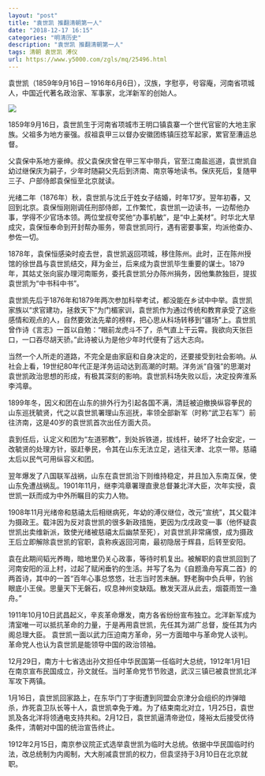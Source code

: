 ```yaml
---
layout: "post"
title: "袁世凯 推翻清朝第一人"
date: "2018-12-17 16:15"
categories: "明清历史"
description: "袁世凯 推翻清朝第一人"
tags: 清朝 袁世凯 溥仪
url: https://www.y5000.com/zgls/mq/25496.html
---
```






袁世凯（1859年9月16日－1916年6月6日），汉族，字慰亭，号容庵，河南省项城人，中国近代著名政治家、军事家，北洋新军的创始人。

![](https://img.y5000.com/uploads/allimg/170913/13-1F913134455937.jpg)

1859年9月16日，袁世凯生于河南省项城市王明口镇袁寨一个世代官宦的大地主家族。父祖多为地方豪强。叔祖袁甲三以督办安徽团练镇压捻军起家，累官至漕运总督。

父袁保中系地方豪绅。叔父袁保庆曾在甲三军中带兵，官至江南盐巡道，袁世凯自幼过继保庆为嗣子，少年时随嗣父先后到济南、南京等地读书。保庆死后，复随甲三子、户部侍郎袁保恒至北京就读。

光绪二年（1876年）秋，袁世凯与沈丘于姓女子结婚，时年17岁。翌年初春，又回到北京。袁保恒刚刚调任刑部侍郎，工作繁忙，袁世凯一边读书，一边帮他办事，学得不少官场本领。两位堂叔夸奖他“办事机敏”，是“中上美材”。时华北大旱成灾，袁保恒奉命到开封帮办赈务，带袁世凯同行，遇有密要事案，均派他查办、参佐一切。

1878年，袁保恒感染时疫去世，袁世凯返回项城，移住陈州。此时，正在陈州授馆的徐世昌与袁世凯结交，拜为金兰，后来成为袁世凯毕生重要的谋士。1879年，其姑丈张向宸办理河南赈务，委托袁世凯分办陈州捐务，因他集款独巨，提拔袁世凯为“中书科中书”。

袁世凯先后于1876年和1879年两次参加科举考试，都没能在乡试中中举。袁世凯家族以“求官建功，拯救天下”为门楣家训，袁世凯作为通过传统和教育承受了这些感情和观点的人，自然要效法先辈的榜样，把心思从科场转移到“疆场”上。袁世凯曾作诗《言志》一首以自勉：“眼前龙虎斗不了，杀气直上干云霄。我欲向天张巨口，一口吞尽胡天骄。”此诗被认为是他少年时代便有了远大志向。

当然一个人所走的道路，不完全是由家庭和自身决定的，还要接受到社会影响。从社会上看，19世纪80年代正是洋务运动达到高潮的时期。洋务派“自强”的思潮对袁世凯政治思想的形成，有极其深刻的影响。袁世凯科场失败以后，决定投奔淮系李鸿章。

1899年冬，因义和团在山东的排外行为引起各国不满，清廷被迫撤换纵容拳民的山东巡抚毓贤，代之以袁世凯署理山东巡抚，率领全部新军（时称“武卫右军”）前往济南，这是40岁的袁世凯首次出任方面大员。

袁到任后，认定义和团为“左道邪教”，到处拆铁道，拔线杆，破坏了社会安定，一改毓贤的处理方针，驱赶拳民，令其在山东无法立足，逃往天津、北京一带。慈禧太后以民气可用纵容义和团。

翌年爆发了八国联军战祸，山东在袁世凯治下则维持稳定，并且加入东南互保，使山东免遭战祸乱。1901年11月，继李鸿章署理直隶总督兼北洋大臣，次年实授，袁世凯一跃而成为中外所瞩目的实力人物。

1908年11月光绪帝和慈禧太后相继病死，年幼的溥仪继位，改元“宣统”，其父载沣为摄政王。载沣因为反对袁世凯的很多新政措施，更因为戊戌政变一事（他怀疑袁世凯出卖维新派，致使光绪被慈禧太后幽禁至死），对袁世凯非常痛恨，成为摄政王后立即解除袁世凯的官职，袁称疾返回河南，最初隐居于辉县，后转至安阳。

袁在此期间韬光养晦，暗地里仍关心政事，等待时机复出。被解职的袁世凯回到了河南安阳的洹上村，过起了赋闲垂钓的生活。并写了名为《自题渔舟写真二首》的两首诗，其中的一首“百年心事总悠悠，壮志当时苦未酬。野老胸中负兵甲，钓翁眼底小王侯。思量天下无磐石，叹息神州变缺瓯。散发天涯从此去，烟蓑雨笠一渔舟。”

1911年10月10日武昌起义，辛亥革命爆发，南方各省纷纷宣布独立。北洋新军成为清室唯一可以抵抗革命的力量，于是再用袁世凯，先任其为湖广总督，旋任其为内阁总理大臣。
袁世凯一面以武力压迫南方革命，另一方面暗中与革命党人谈判。革命党人也认为袁世凯是能领导中国的政治领袖。

12月29日，南方十七省选出孙文担任中华民国第一任临时大总统，1912年1月1日在南京宣布民国成立，孙文就任。当时革命党节节败退，武汉三镇已被袁世凯北洋军攻下两镇。

1月16日，袁世凯回家路上，在东华门丁字街遭到同盟会京津分会组织的炸弹暗杀，炸死袁卫队长等十人，袁世凯幸免于难。为了结束南北对立，1月25日，袁世凯及各北洋将领通电支持共和。2月12日，袁世凯逼清帝逊位，隆裕太后接受优待条件，清朝对中国的统治宣告终止。

1912年2月15日，南京参议院正式选举袁世凯为临时大总统。依据中华民国临时约法，改总统制为内阁制，大大削减袁世凯的权力，但袁坚持于3月10日在北京就职。
